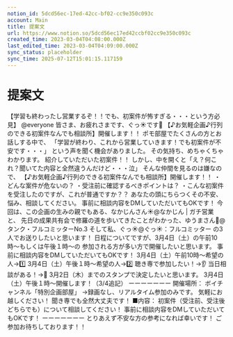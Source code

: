 ```yaml
---
notion_id: 5dcd56ec-17ed-42cc-bf02-cc9e350c093c
account: Main
title: 提案文
url: https://www.notion.so/5dcd56ec17ed42ccbf02cc9e350c093c
created_time: 2023-03-04T04:08:00.000Z
last_edited_time: 2023-03-04T04:09:00.000Z
sync_status: placeholder
sync_time: 2025-07-12T15:01:15.117159
---
```

# 提案文

【学習も終わったし営業するぞ！！でも、初案件が怖すぎる・・・という方必見】
@everyone
皆さま、お疲れさまです、ぐっ☀️です💪
【♪お気軽企画♪行列のできる初案件なんでも相談所】開催します！！
ポモ部屋でたくさんの方とお話しする中で、
「学習が終わり、これから営業していきます！でも初案件が不安です・・・」
という声を聞く機会がありました。
その気持ち、めちゃくちゃわかります。
紹介していただいた初案件！！
しかし、中を開くと「え？何これ？聞いてた内容と全然違うんだけど・・・泣」
そんな仲間を見るのは嫌なので、
【♪お気軽企画♪行列のできる初案件なんでも相談所】開催します！！
・どんな案件が危ないの？
・受注前に確認するべきポイントは？
・こんな初案件を受注したのですが、これが普通ですか？？
あなたの頭にちらつくその不安、悩み、相談してください。
事前に相談内容をDMしていただいてもOKです！
今回は、この企画の生みの親でもある、なかじんさん☀️@なかじん | ガチ営業 と、
先日の成果共有会で修羅の道を歩いてきたことがわかった、ゆうまさん🎽@タンク・フルコミッターNo.3
そして私、ぐっ☀️@ぐっ☀：フルコミッター の3人でお送りしたいと思います！
日程についてですが、3月4日（土）の午前10時〜もしくは午後１時〜の
参加される方が多い方で開催したいと思います。
事前に相談内容をDMしていただいてもOKです！
3月4日（土）午前10時〜希望の人→1️⃣
3月4日（土）午後１時〜希望の人→2️⃣
聴き専で参加したい！→👂
当日相談がある！→💋
3月2日（木）までのスタンプで決定したいと思います。
3月4日（土）午後１時〜開催します！（3/4追記）
ーーーーーーー
開催場所：
ボイチャンネル「特別企画部屋」
→録画なし、リアルタイム参加のみです。
気軽にお越しください！
聞き専でも全然大丈夫です！
■内容：
初案件（受注前、受注後どちらでも）について相談してください！
事前に相談内容をDMしていただいてもOKです！
ーーーーーーー
とりあえず不安な方の参考になれば幸いです！
ご参加お待ちしております！！
